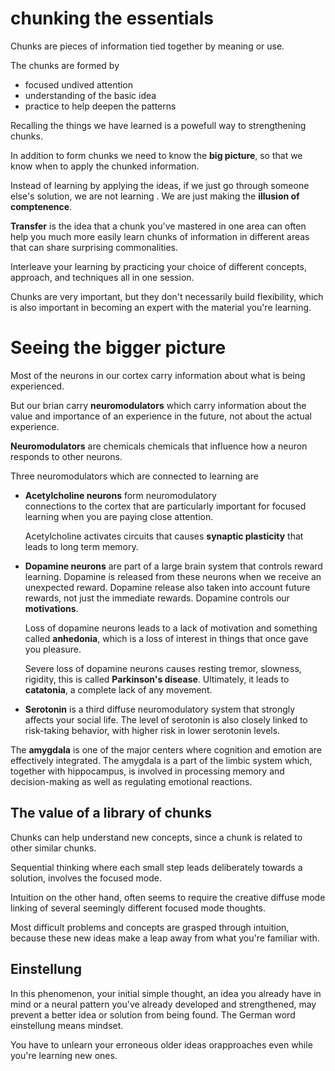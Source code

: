 # chunking the essentials

Chunks are pieces of information tied together by meaning or use.

The chunks are formed by
   - focused undived attention
   - understanding of the basic idea
   - practice to help deepen the patterns

Recalling the things we have learned is a powefull way
to strengthening chunks.

In addition to form chunks we need to know the **big picture**, so that we know when to apply the chunked
information.

Instead of learning by applying the ideas, if we just
go through someone else's solution, we are not learning
. We are just making the **illusion of comptenence**.

**Transfer** is the idea that a chunk you've mastered in one area 
can often help you much more easily learn chunks of information
in different areas that can share surprising commonalities.

Interleave your learning by practicing your choice of
different concepts, approach, and techniques all in one session.

Chunks are very important, but they don't necessarily build 
flexibility, which is also important in becoming an expert with the material you're learning.
 
# Seeing the bigger picture

Most of the neurons in our cortex carry information 
about what is being experienced.

But our brian carry **neuromodulators** which carry 
information about the value and importance of an
experience in the future, not about the actual 
experience.

**Neuromodulators** are chemicals chemicals that 
influence how a neuron responds to other neurons.

Three neuromodulators which are connected to learning
are

  - **Acetylcholine neurons** form neuromodulatory  
    connections to the cortex that are particularly 
    important for focused learning when you are paying 
    close attention.

    Acetylcholine activates circuits that causes 
    **synaptic plasticity** that leads to long term 
    memory.


  - **Dopamine neurons** are part of a large brain 
    system that controls reward learning. Dopamine is 
    released from these neurons when we receive an 
    unexpected reward. Dopamine release also taken 
    into account future rewards, not just the 
    immediate rewards. Dopamine controls our **motivations**.

    Loss of dopamine neurons leads to a lack of 
    motivation and something called **anhedonia**, 
    which is a loss of interest in things that once
    gave you pleasure.
    
    Severe loss of dopamine neurons causes resting 
    tremor, slowness, rigidity, this is called **Parkinson's disease**. Ultimately, it leads to 
    **catatonia**, a complete lack of any movement.


  - **Serotonin** is a third diffuse neuromodulatory 
    system that strongly affects your social life.
    The level of serotonin is also closely linked to 
    risk-taking behavior, with higher risk in lower
    serotonin levels.

The **amygdala** is one of the major centers where cognition and emotion are
effectively integrated. The amygdala is a part of the limbic system which,
together with hippocampus, is involved in processing memory and decision-making
as well as regulating emotional reactions.

## The value of a library of chunks

Chunks can help understand new concepts, since a chunk
is related to other similar chunks.

Sequential thinking where each small step leads 
deliberately towards a solution, involves the focused 
mode.

Intuition on the other hand, often seems to require 
the creative diffuse mode linking of several seemingly 
different focused mode thoughts.

Most difficult problems and concepts are grasped 
through intuition, because these new ideas make a leap 
away from what you're familiar with.

## Einstellung

In this phenomenon, your initial simple thought, an 
idea you already have in mind or a neural pattern 
you've already developed and strengthened, may prevent 
a better idea or solution from being found.  The German word einstellung means mindset.

You have to unlearn your erroneous older ideas orapproaches even 
while you're learning new ones. 